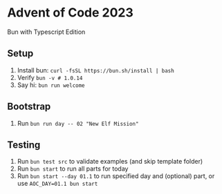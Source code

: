 # Advent of Code 2023
Bun with Typescript Edition

## Setup
1. Install bun: `curl -fsSL https://bun.sh/install | bash`
2. Verify `bun -v # 1.0.14`
3. Say hi: `bun run welcome`

## Bootstrap
1. Run `bun run day -- 02 "New Elf Mission"`

## Testing
1. Run `bun test src` to validate examples (and skip template folder)
2. Run `bun start` to run all parts for today
3. Run `bun start --day 01.1` to run specified day and (optional) part, or use `AOC_DAY=01.1 bun start`